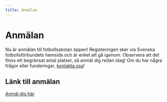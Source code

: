 ```yaml
---
title: Anmälan
---
```

# Anmälan 
Nu är anmälan till fotbollsskolan öppen!
Registeringen sker via Svenska fotbollsförbundets hemsida och är enkel att gå igenom. 
Observera att det finns ett begränsat antal platser, så anmäl dig redan idag!
Om du har några frågor eller funderingar, [kontakta oss](kontakt)!

## Länk till anmälan

[Anmäl dig här](https://start.landslagetsfotbollsskola.se/sv/show_club/8701-horreds-if-ifk-oxnevalla)
